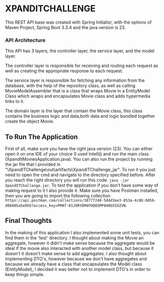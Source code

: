 # XPANDITCHALLENGE

This REST API base was created with Spring Initializr, with the options
of Maven Project, Spring Boot 3.3.4 and the java version is 23.

### API Architecture

This API has 3 layers, the controller layer,
the service layer, and the model layer.

The controller layer is responsible for receiving and routing
each request as well as creating the appropriate response to
each request.

The service layer is responsible for fetching any information
from the database, with the help of the repository class, as
well as calling MovieModelAssembler that is a class that wraps Movie
in a EntityModel Class which wraps and encapsulates Movie class and adds hypermedia links to it.

The domain layer is the layer that contain the Movie class, this
class contains the business logic and data,both data and logic
bundled together create the object Movie.

## To Run The Application
First of all, make sure you have the right java version (23). 
You can either open it on one IDE of your choice (I used Intellij) 
and run the main class (XpandItMoviesApplication.java).
You can also run the project by running the jar file that I provided in
"\XpandITChallenge\out\artifacts\XpandITChallenge_jar".
To run it you just need to open the cmd and navigate to the directory specified before.
After you reach the right directory you will run this code:
`java -jar XpandITChallenge.jar`.
To test the application if you don't have some way of making request to it
I also provide it. Make sure you have Postman installed, then you are going to
import the following collection `https://api.postman.com/collections/38777248-5d4d3ee3-053a-4c88-b856-d06885a5e856?access_key=PMAT-01J9RYDM4FDQ85MP040GXSXZVN`.

## Final Thoughts
In the making of this application I also implemented some unit tests, you can find them in the 'test' directory.
I thought about making the Movie an aggregate, however it didn't make sense because the aggregate would be ideal if the movie
also interacted with another model class, but because it doesn't it doesn't make sense to add aggregates.
I also thought about implementing DTO's, however because we don't have aggregates and because we already have a
class that encapsulates the Model class (EntityModel), I decided it was better not to implement DTO's in order to keep things simple.
